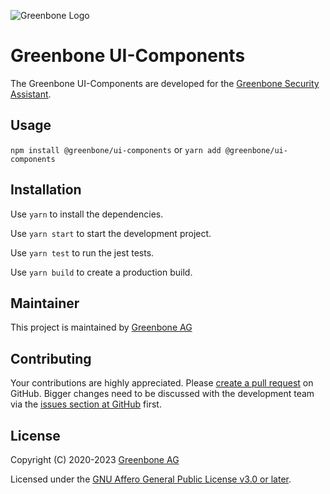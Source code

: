 ![Greenbone Logo](https://www.greenbone.net/wp-content/uploads/gb_logo_resilience_horizontal.png)
# Greenbone UI-Components

The Greenbone UI-Components are developed for the [Greenbone Security Assistant](https://github.com/greenbone/gsa).

## Usage

`npm install @greenbone/ui-components`
or
`yarn add @greenbone/ui-components`

## Installation

Use `yarn` to install the dependencies.

Use `yarn start` to start the development project.

Use `yarn test` to run the jest tests.

Use `yarn build` to create a production build.

## Maintainer

This project is maintained by [Greenbone AG][Greenbone Networks]

## Contributing

Your contributions are highly appreciated. Please
[create a pull request](https://github.com/greenbone/ui-components/pulls)
on GitHub. Bigger changes need to be discussed with the development team via the
[issues section at GitHub](https://github.com/greenbone/ui-components/issues)
first.

## License

Copyright (C) 2020-2023 [Greenbone AG][Greenbone Networks]

Licensed under the [GNU Affero General Public License v3.0 or later](LICENSE).

[Greenbone Networks]: https://www.greenbone.net/
